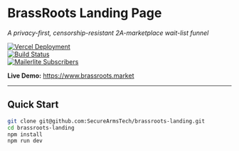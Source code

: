 # BrassRoots Landing Page

_A privacy-first, censorship-resistant 2A-marketplace wait-list funnel_

[![Vercel Deployment](https://vercel.com/api/v1/badges/prj_ewn7kN0WZqcgZA2qoQgFuDbh55eE/deploy-status)](https://vercel.com/securearmstech/brassroots-landing)  
[![Build Status](https://github.com/SecureArmsTech/brassroots-landing/actions/workflows/ci.yml/badge.svg)](https://github.com/SecureArmsTech/brassroots-landing/actions)  
[![Mailerlite Subscribers](https://img.shields.io/badge/MailerLite–pilot_waitlist-blue)](https://app.mailerlite.com/subscribers/groups/152604189888874269)

**Live Demo:** <https://www.brassroots.market>

---

## Quick Start

```bash
git clone git@github.com:SecureArmsTech/brassroots-landing.git
cd brassroots-landing
npm install
npm run dev
